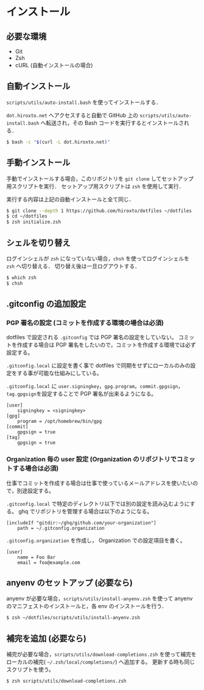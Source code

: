 # インストール

## 必要な環境

- Git
- Zsh
- cURL (自動インストールの場合)

## 自動インストール

`scripts/utils/auto-install.bash` を使ってインストールする．

`dot.hiroxto.net` へアクセスすると自動で GitHub 上の `scripts/utils/auto-install.bash` へ転送され，その Bash コードを実行するとインストールされる．

```bash
$ bash -c "$(curl -L dot.hiroxto.net)"
```

## 手動インストール

手動でインストールする場合，このリポジトリを `git clone` してセットアップ用スクリプトを実行．
セットアップ用スクリプトは `zsh` を使用して実行．

実行する内容は上記の自動インストールと全て同じ．

```bash
$ git clone --depth 1 https://github.com/hiroxto/dotfiles ~/dotfiles
$ cd ~/dotfiles
$ zsh initialize.zsh
```

## シェルを切り替え

ログインシェルが `zsh` になっていない場合，`chsh` を使ってログインシェルを `zsh` へ切り替える．
切り替え後は一旦ログアウトする．

```bash
$ which zsh
$ chsh
```

## .gitconfig の追加設定

### PGP 署名の設定 (コミットを作成する環境の場合は必須)

dotfiles で設定される `.gitconfig` では PGP 署名の設定をしていない。
コミットを作成する場合は PGP 署名をしたいので，コミットを作成する環境では必ず設定する。

`.gitconfig.local` に設定を書く事で dotfiles で同期をせずにローカルのみの設定をする事が可能な仕組みにしている。

`.gitconfig.local` に `user.signingkey`，`gpg.program`，`commit.gpgsign`，`tag.gpgsign`を設定することで PGP 署名が出来るようになる。
```
[user]
    signingkey = <signingkey>
[gpg]
    program = /opt/homebrew/bin/gpg
[commit]
    gpgsign = true
[tag]
    gpgsign = true
```

### Organization 毎の user 設定 (Organization のリポジトリでコミットする場合は必須)

仕事でコミットを作成する場合は仕事で使っているメールアドレスを使いたいので，別途設定する。

`.gitconfig.local` で特定のディレクトリ以下では別の設定を読み込むようにする。
ghq でリポジトリを管理する場合は以下のようになる。
```
[includeIf "gitdir:~/ghq/github.com/your-organization"]
    path = ~/.gitconfig.organization
```

`.gitconfig.organization` を作成し， Organization での設定項目を書く。
```
[user]
    name = Foo Bar
    email = foo@example.com
```

## anyenv のセットアップ (必要なら)

anyenv が必要な場合，`scripts/utils/install-anyenv.zsh` を使って anyenv のマニフェストのインストールと，各 env のインストールを行う．

```bash
$ zsh ~/dotfiles/scripts/utils/install-anyenv.zsh
```

## 補完を追加 (必要なら)

補完が必要な場合，`scripts/utils/download-completions.zsh` を使って補完をローカルの補完( `~/.zsh/local/completions/`) へ追加する。
更新する時も同じスクリプトを使う。

```bash
$ zsh scripts/utils/download-completions.zsh
```
